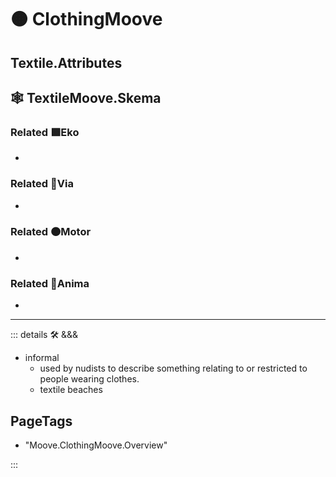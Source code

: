 # 🟠 <motor>ClothingMoove</motor>

## Textile.Attributes

## 🕸 TextileMoove.Skema

### Related 🟩<ekos>Eko</ekos>

-

### Related 🔻<via>Via</via>

-

### Related 🟠<motor>Motor</motor>

-

### Related 💜<anima>Anima</anima>

-

---

<!-- =================================================== -->
<!-- =================================================== -->
<!-- =================================================== -->
<!-- =================================================== -->
<!-- =================================================== -->
::: details 🛠 <dev>&&&</dev>

- informal
    - used by nudists to describe something relating to or restricted to people wearing clothes.
    - textile beaches

<h2>PageTags</h2>

- "Moove.ClothingMoove.Overview"

:::
